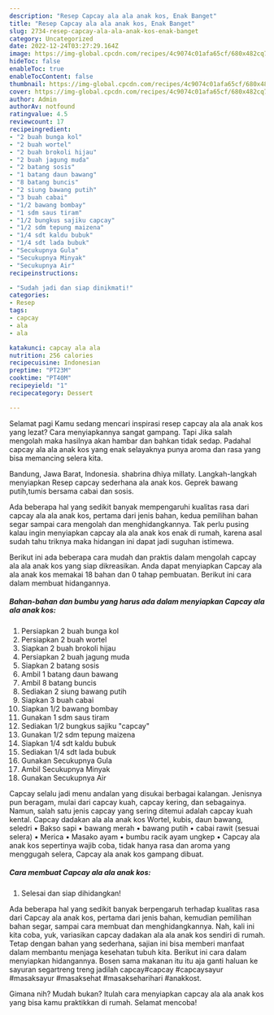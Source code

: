 ```yaml
---
description: "Resep Capcay ala ala anak kos, Enak Banget"
title: "Resep Capcay ala ala anak kos, Enak Banget"
slug: 2734-resep-capcay-ala-ala-anak-kos-enak-banget
category: Uncategorized
date: 2022-12-24T03:27:29.164Z
image: https://img-global.cpcdn.com/recipes/4c9074c01afa65cf/680x482cq70/capcay-ala-ala-anak-kos-foto-resep-utama.jpg
hideToc: false
enableToc: true
enableTocContent: false
thumbnail: https://img-global.cpcdn.com/recipes/4c9074c01afa65cf/680x482cq70/capcay-ala-ala-anak-kos-foto-resep-utama.jpg
cover: https://img-global.cpcdn.com/recipes/4c9074c01afa65cf/680x482cq70/capcay-ala-ala-anak-kos-foto-resep-utama.jpg
author: Admin
authorAv: notfound
ratingvalue: 4.5
reviewcount: 17
recipeingredient:
- "2 buah bunga kol"
- "2 buah wortel"
- "2 buah brokoli hijau"
- "2 buah jagung muda"
- "2 batang sosis"
- "1 batang daun bawang"
- "8 batang buncis"
- "2 siung bawang putih"
- "3 buah cabai"
- "1/2 bawang bombay"
- "1 sdm saus tiram"
- "1/2 bungkus sajiku capcay"
- "1/2 sdm tepung maizena"
- "1/4 sdt kaldu bubuk"
- "1/4 sdt lada bubuk"
- "Secukupnya Gula"
- "Secukupnya Minyak"
- "Secukupnya Air"
recipeinstructions:

- "Sudah jadi dan siap dinikmati!"
categories:
- Resep
tags:
- capcay
- ala
- ala

katakunci: capcay ala ala 
nutrition: 256 calories
recipecuisine: Indonesian
preptime: "PT23M"
cooktime: "PT40M"
recipeyield: "1"
recipecategory: Dessert

---
```



Selamat pagi Kamu sedang mencari inspirasi resep capcay ala ala anak kos yang lezat? Cara menyiapkannya sangat gampang. Tapi Jika salah mengolah maka hasilnya akan hambar dan bahkan tidak sedap. Padahal capcay ala ala anak kos yang enak selayaknya punya aroma dan rasa yang bisa memancing selera kita.


Bandung, Jawa Barat, Indonesia. shabrina dhiya millaty. Langkah-langkah menyiapkan Resep capcay sederhana ala anak kos. Geprek bawang putih,tumis bersama cabai dan sosis.

Ada beberapa hal yang sedikit banyak mempengaruhi kualitas rasa dari capcay ala ala anak kos, pertama dari jenis bahan, kedua pemilihan bahan segar sampai cara mengolah dan menghidangkannya. Tak perlu pusing kalau ingin menyiapkan capcay ala ala anak kos enak di rumah, karena asal sudah tahu triknya maka hidangan ini dapat jadi suguhan istimewa.


Berikut ini ada beberapa cara mudah dan praktis dalam mengolah capcay ala ala anak kos yang siap dikreasikan. Anda dapat menyiapkan Capcay ala ala anak kos memakai 18 bahan dan 0 tahap pembuatan. Berikut ini cara dalam membuat hidangannya.

<!--inarticleads1-->

##### Bahan-bahan dan bumbu yang harus ada dalam menyiapkan Capcay ala ala anak kos:

1. Persiapkan 2 buah bunga kol
1. Persiapkan 2 buah wortel
1. Siapkan 2 buah brokoli hijau
1. Persiapkan 2 buah jagung muda
1. Siapkan 2 batang sosis
1. Ambil 1 batang daun bawang
1. Ambil 8 batang buncis
1. Sediakan 2 siung bawang putih
1. Siapkan 3 buah cabai
1. Siapkan 1/2 bawang bombay
1. Gunakan 1 sdm saus tiram
1. Sediakan 1/2 bungkus sajiku &#34;capcay&#34;
1. Gunakan 1/2 sdm tepung maizena
1. Siapkan 1/4 sdt kaldu bubuk
1. Sediakan 1/4 sdt lada bubuk
1. Gunakan Secukupnya Gula
1. Ambil Secukupnya Minyak
1. Gunakan Secukupnya Air


Capcay selalu jadi menu andalan yang disukai berbagai kalangan. Jenisnya pun beragam, mulai dari capcay kuah, capcay kering, dan sebagainya. Namun, salah satu jenis capcay yang sering ditemui adalah capcay kuah kental. Capcay dadakan ala ala anak kos Wortel, kubis, daun bawang, seledri • Bakso sapi • bawang merah • bawang putih • cabai rawit (sesuai selera) • Merica • Masako ayam • bumbu racik ayam ungkep • Capcay ala anak kos sepertinya wajib coba, tidak hanya rasa dan aroma yang menggugah selera, Capcay ala anak kos gampang dibuat. 

<!--inarticleads2-->

##### Cara membuat Capcay ala ala anak kos:


1. Selesai dan siap dihidangkan!

Ada beberapa hal yang sedikit banyak berpengaruh terhadap kualitas rasa dari Capcay ala anak kos, pertama dari jenis bahan, kemudian pemilihan bahan segar, sampai cara membuat dan menghidangkannya. Nah, kali ini kita coba, yuk, variasikan capcay dadakan ala ala anak kos sendiri di rumah. Tetap dengan bahan yang sederhana, sajian ini bisa memberi manfaat dalam membantu menjaga kesehatan tubuh kita. Berikut ini cara dalam menyiapkan hidangannya. Bosen sama makanan itu itu aja ganti haluan ke sayuran segartreng treng jadilah capcay#capcay #capcaysayur #masaksayur #masaksehat #masakseharihari #anakkost. 

Gimana nih? Mudah bukan? Itulah cara menyiapkan capcay ala ala anak kos yang bisa kamu praktikkan di rumah. Selamat mencoba!

